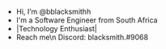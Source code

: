 -  Hi, I’m @bblacksmithh
-  I'm a Software Engineer from South Africa
-  |Technology Enthusiast|
-  Reach me\n
    Discord: blacksmith.#9068
